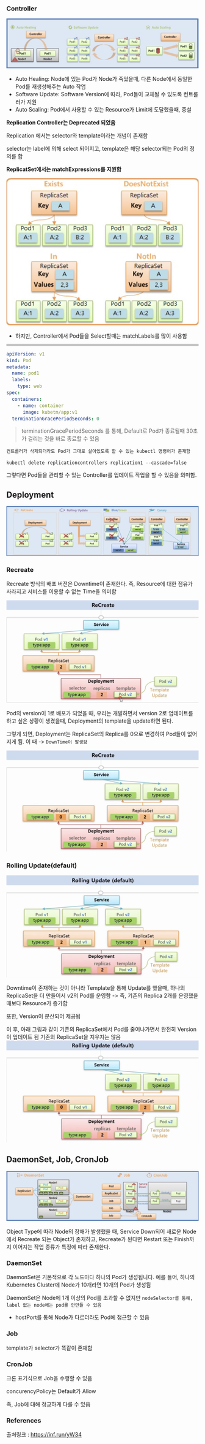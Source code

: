 ### Controller

![controllerType](./picture/controllerType.png)

- Auto Healing: Node에 있는 Pod가 Node가 죽었을때, 다른 Node에서 동일한 Pod를 재생성해주는 Auto 작업
- Software Update: Software Version에 따라, Pod들이 교체될 수 있도록 컨트롤러가 지원
- Auto Scaling: Pod에서 사용할 수 있는 Resource가 Limit에 도달했을때, 증설

**Replication Controller는 Deprecated 되었음**

Replication 에서는 selector와 template이라는 개념이 존재함

selector는 label에 의해 select 되어지고, template은 해당 selector되는 Pod의 정의를 함

**ReplicatSet에서는 matchExpressions를 지원함**

![matchExpression](./picture/matchExpression.png)

- 하지만, Controller에서 Pod들을 Select할때는 matchLabels를 많이 사용함

---

```yaml
apiVersion: v1
kind: Pod
metadata:
  name: pod1
  labels:
    type: web
spec:
  containers:
    - name: container
      image: kubetm/app:v1
  terminationGracePeriodSeconds: 0
```

> terminationGracePeriodSeconds 를 통해, Default로 Pod가 종료될때 30초가 걸리는 것을 바로 종료할 수 있음

`컨트롤러가 삭제되더라도 Pod가 그대로 살아있도록 할 수 있는 kubectl 명령어가 존재함`

```shell
kubectl delete replicationcontrollers replication1 --cascade=false
```

그렇다면 Pod들을 관리할 수 있는 Controller를 업데이트 작업을 할 수 있음을 의미함.

## Deployment

![deployment](./picture/Deployment.png)

### Recreate

Recreate 방식의 배포 버전은 Downtime이 존재한다. 즉, Resource에 대한 점유가 사라지고 서비스를 이용할 수 없는 Time을 의미함

![Recreate-start](./picture/Recreate.png)

Pod의 version이 1로 배포가 되었을 때, 우리는 개발하면서 version 2로 업데이트를 하고 싶은
상황이 생겼을때, Deployment의 template을 update하면 된다.

그렇게 되면, Deployment는 ReplicaSet의 Replica를 0으로 변경하여 Pod들이 없어지게 됨.
이 때 -> `DownTime이 발생함`

![Recreate-update](./picture/Recreate-update.png)

### Rolling Update(default)

![RollingUpdate](./picture/RollingUpdate.png)

Downtime이 존재하는 것이 아니라 Template을 통해 Update를 했을때, 하나의 ReplicaSet을 더 만들어서 v2의 Pod를 운영함 -> 즉, 기존의 Replica 2개를 운영했을때보다 Resource가 증가함

또한, Version이 분산되어 제공됨

이 후, 아래 그림과 같이 기존의 ReplicaSet에서 Pod를 줄여나가면서 완전히 Version이 업데이트 됨
기존의 ReplicaSet을 지우지는 않음
![RollingUpdateFinal](./picture/RollingUpdate-final.png)

## DaemonSet, Job, CronJob

![Daemon](./picture/Daemon.png)

Object Type에 따라 Node의 장애가 발생했을 때, Service Down되어 새로운 Node에서 Recreate
되는 Object가 존재하고, Recreate가 된다면 Restart 또는 Finish까지 이어지는 작업 종류가 특징에 따라 존재한다.

### DaemonSet

DaemonSet은 기본적으로 각 노드마다 하나의 Pod가 생성됩니다.
예를 들어, 하나의 Kubernetes Cluster에 Node가 10개라면 10개의 Pod가 생성됨

DaemonSet은 Node에 1개 이상의 Pod를 초과할 수 없지만 `nodeSelector를 통해, label 없는 node에는 pod를 안만들 수 있음`

- hostPort를 통해 Node가 다르더라도 Pod에 접근할 수 있음

### Job

template가 selector가 똑같이 존재함

### CronJob

크론 표기식으로 Job을 수행할 수 있음

concurencyPolicy는 Default가 Allow

즉, Job에 대해 정교하게 다룰 수 있음

### References

출처링크 : https://inf.run/yW34
